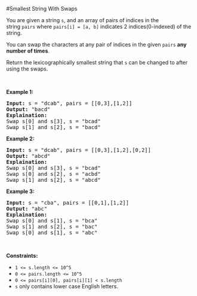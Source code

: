 #Smallest String With Swaps
<p>You are given a string <code>s</code>, and an array of pairs of indices in the string <code>pairs</code> where <code>pairs[i] = [a, b]</code> indicates 2 indices(0-indexed) of the string.</p>
<p>You can swap the characters at any pair of indices in the given <code>pairs</code> <strong>any number of times</strong>.</p>
<p>Return the lexicographically smallest string that <code>s</code> can be changed to after using the swaps.</p>
<p> </p>
<p><strong class="example">Example 1:</strong></p>
<pre><strong>Input:</strong> s = "dcab", pairs = [[0,3],[1,2]]
<strong>Output:</strong> "bacd"
<strong>Explaination:</strong> 
Swap s[0] and s[3], s = "bcad"
Swap s[1] and s[2], s = "bacd"
</pre>
<p><strong class="example">Example 2:</strong></p>
<pre><strong>Input:</strong> s = "dcab", pairs = [[0,3],[1,2],[0,2]]
<strong>Output:</strong> "abcd"
<strong>Explaination: </strong>
Swap s[0] and s[3], s = "bcad"
Swap s[0] and s[2], s = "acbd"
Swap s[1] and s[2], s = "abcd"</pre>
<p><strong class="example">Example 3:</strong></p>
<pre><strong>Input:</strong> s = "cba", pairs = [[0,1],[1,2]]
<strong>Output:</strong> "abc"
<strong>Explaination: </strong>
Swap s[0] and s[1], s = "bca"
Swap s[1] and s[2], s = "bac"
Swap s[0] and s[1], s = "abc"
</pre>
<p> </p>
<p><strong>Constraints:</strong></p>
<ul>
<li><code>1 &lt;= s.length &lt;= 10^5</code></li>
<li><code>0 &lt;= pairs.length &lt;= 10^5</code></li>
<li><code>0 &lt;= pairs[i][0], pairs[i][1] &lt; s.length</code></li>
<li><code>s</code> only contains lower case English letters.</li>
</ul>
